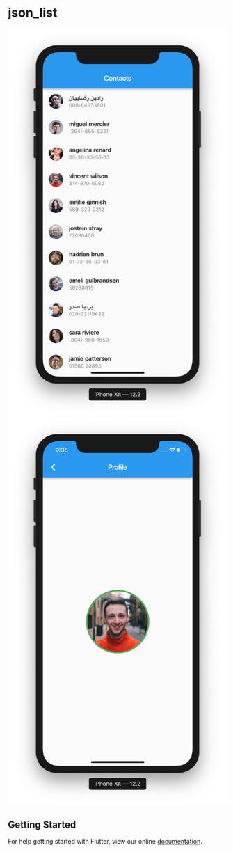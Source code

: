 # json_list

![Contact List](1.png)
![Profile](2.png)

## Getting Started

For help getting started with Flutter, view our online
[documentation](https://flutter.io/).
